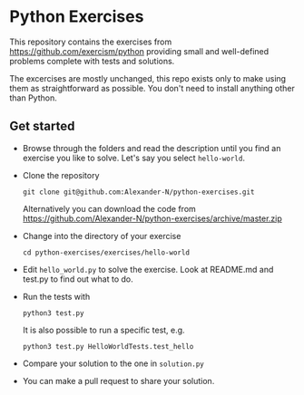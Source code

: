 # Python Exercises

This repository contains the exercises from https://github.com/exercism/python
providing small and well-defined problems complete with tests and solutions.

The excercises are mostly unchanged, this repo exists only to make using them
as straightforward as possible. You don't need to install anything other than Python.

## Get started

* Browse through the folders and read the description until you find an
   exercise you like to solve. Let's say you select `hello-world`.
* Clone the repository
    ```
    git clone git@github.com:Alexander-N/python-exercises.git
    ```
    Alternatively you can download the code from
    https://github.com/Alexander-N/python-exercises/archive/master.zip

* Change into the directory of your exercise
   ```
   cd python-exercises/exercises/hello-world
   ```
* Edit `hello_world.py` to solve the exercise. Look at README.md and test.py
   to find out what to do.
* Run the tests with
   ```
   python3 test.py
   ```
   It is also possible to run a specific test, e.g.
   ```
   python3 test.py HelloWorldTests.test_hello
   ```
* Compare your solution to the one in `solution.py`
* You can make a pull request to share your solution.
